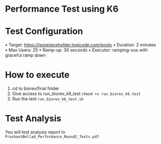 # Performance Test using K6

# Test Configuration

• Target: https://jsonplaceholder.typicode.com/posts
• Duration: 2 minutes
• Max Users: 25
• Ramp-up: 30 seconds
• Executor: ramping-vus with graceful ramp down

# How to execute

1. cd to biorev/final folder
2. Give access to run_biorev_k6_test
   `chmod +x run_biorev_k6_test`
3. Run the test
   `run_biorev_k6_test.sh`

# Test Analysis

You will test analysis report in `PrashantBellad_Performance_Round2_Tests.pdf`
